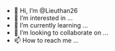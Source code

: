 - 👋 Hi, I’m @Lieuthan26
- 👀 I’m interested in ...
- 🌱 I’m currently learning ...
- 💞️ I’m looking to collaborate on ...
- 📫 How to reach me ...




<!---
Lieuthan26/Lieuthan26 is a ✨ special ✨ repository because its `README.md` (this file) appears on your GitHub profile.
You can click the Preview link to take a look at your changes.
--->



